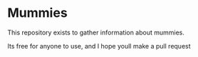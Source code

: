 # Mummies

This repository exists to gather information about mummies.

Its free for anyone to use, and I hope youll make a pull request
